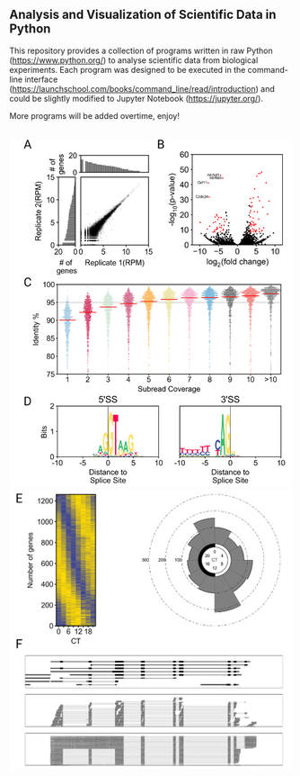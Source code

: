 ## Analysis and Visualization of Scientific Data in Python

This repository provides a collection of programs written in raw Python (https://www.python.org/)
to analyse scientific data from biological experiments. Each program was designed to be executed 
in the command-line interface (https://launchschool.com/books/command_line/read/introduction) and 
could be slightly modified to Jupyter Notebook (https://jupyter.org/).

More programs will be added overtime, enjoy!

<br>
<img src="https://github.com/caeareva/AVSDP/blob/2d767b1b7c1034af4fc4201ed3539f0997729665/summary_figure_1.png"
<br>
<img src="https://github.com/caeareva/AVSDP/blob/2d767b1b7c1034af4fc4201ed3539f0997729665/summary_figure_2.png"
<br>
